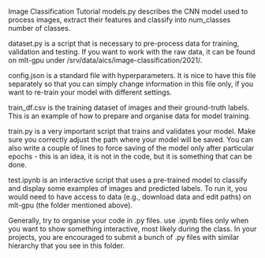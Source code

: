 Image Classification Tutorial
models.py describes the CNN model used to process images, extract their features and classify into num_classes number of classes.

dataset.py is a script that is necessary to pre-process data for training, validation and testing. If you want to work with the raw data, it can be found on mlt-gpu under /srv/data/aics/image-classification/2021/.

config.json is a standard file with hyperparameters. It is nice to have this file separately so that you can simply change information in this file only, if you want to re-train your model with different settings.

train_df.csv is the training dataset of images and their ground-truth labels. This is an example of how to prepare and organise data for model training.

train.py is a very important script that trains and validates your model. Make sure you correctly adjust the path where your model will be saved. You can also write a couple of lines to force saving of the model only after particular epochs - this is an idea, it is not in the code, but it is something that can be done.

test.ipynb is an interactive script that uses a pre-trained model to classify and display some examples of images and predicted labels. To run it, you would need to have access to data (e.g., download data and edit paths) on mlt-gpu (the folder mentioned above).

Generally, try to organise your code in .py files. use .ipynb files only when you want to show something interactive, most likely during the class. In your projects, you are encouraged to submit a bunch of .py files with similar hierarchy that you see in this folder.
